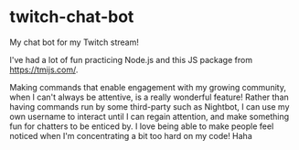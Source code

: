 # twitch-chat-bot
My chat bot for my Twitch stream! 

I've had a lot of fun practicing Node.js and this JS package from https://tmijs.com/.

Making commands that enable engagement with my growing community, when I can't always be attentive, is a really wonderful feature! Rather than having commands run by some third-party such as Nightbot, I can use my own username to interact until I can regain attention, and make something fun for chatters to be enticed by. I love being able to make people feel noticed when I'm concentrating a bit too hard on my code! Haha

